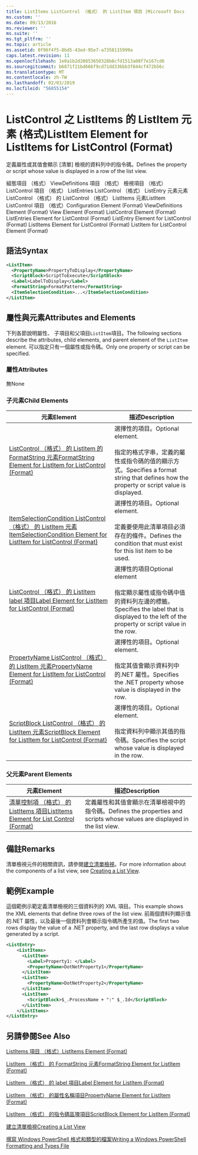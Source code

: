 ```yaml
---
title: ListItems ListControl （格式） 的 ListItem 項目 |Microsoft Docs
ms.custom: ''
ms.date: 09/13/2016
ms.reviewer: ''
ms.suite: ''
ms.tgt_pltfrm: ''
ms.topic: article
ms.assetid: 0f96f4f5-8bd5-43ed-95e7-a7358115999a
caps.latest.revision: 11
ms.openlocfilehash: 1e0a1b2d20853650328b8cfd1513a08f7e167cd6
ms.sourcegitcommit: b6871f21bd666f9cd71dd336bb3f844cf472b56c
ms.translationtype: MT
ms.contentlocale: zh-TW
ms.lasthandoff: 02/03/2019
ms.locfileid: "56855154"
---
```

# <a name="listitem-element-for-listitems-for-listcontrol-format"></a><span data-ttu-id="6ecdb-102">ListControl 之 ListItems 的 ListItem 元素 (格式)</span><span class="sxs-lookup"><span data-stu-id="6ecdb-102">ListItem Element for ListItems for ListControl (Format)</span></span>

<span data-ttu-id="6ecdb-103">定義屬性或其值會顯示 [清單] 檢視的資料列中的指令碼。</span><span class="sxs-lookup"><span data-stu-id="6ecdb-103">Defines the property or script whose value is displayed in a row of the list view.</span></span>

<span data-ttu-id="6ecdb-104">組態項目 （格式） ViewDefinitions 項目 （格式） 檢視項目 （格式） ListControl 項目 （格式） ListEntries ListControl （格式） ListEntry 元素元素 ListControl （格式） 的 ListControl （格式） ListItems 元素ListItem ListControl 項目 （格式）</span><span class="sxs-lookup"><span data-stu-id="6ecdb-104">Configuration Element (Format) ViewDefinitions Element (Format) View Element (Format) ListControl Element (Format) ListEntries Element for ListControl (Format) ListEntry Element for ListControl (Format) ListItems Element for ListControl (Format) ListItem for ListControl Element (Format)</span></span>

## <a name="syntax"></a><span data-ttu-id="6ecdb-105">語法</span><span class="sxs-lookup"><span data-stu-id="6ecdb-105">Syntax</span></span>

```xml
<ListItem>
  <PropertyName>PropertyToDisplay</PropertyName>
  <ScriptBlock>ScriptToExecute</ScriptBlock>
  <Label>LabelToDisplay</Label>
  <FormatString>FormatPattern</FormatString>
  <ItemSelectionCondition>...</ItemSelectionCondition>
</ListItem>
```

## <a name="attributes-and-elements"></a><span data-ttu-id="6ecdb-106">屬性與元素</span><span class="sxs-lookup"><span data-stu-id="6ecdb-106">Attributes and Elements</span></span>

<span data-ttu-id="6ecdb-107">下列各節說明屬性、 子項目和父項目`ListItem`項目。</span><span class="sxs-lookup"><span data-stu-id="6ecdb-107">The following sections describe the attributes, child elements, and parent element of the `ListItem` element.</span></span> <span data-ttu-id="6ecdb-108">可以指定只有一個屬性或指令碼。</span><span class="sxs-lookup"><span data-stu-id="6ecdb-108">Only one property or script can be specified.</span></span>

### <a name="attributes"></a><span data-ttu-id="6ecdb-109">屬性</span><span class="sxs-lookup"><span data-stu-id="6ecdb-109">Attributes</span></span>

<span data-ttu-id="6ecdb-110">無</span><span class="sxs-lookup"><span data-stu-id="6ecdb-110">None</span></span>

### <a name="child-elements"></a><span data-ttu-id="6ecdb-111">子元素</span><span class="sxs-lookup"><span data-stu-id="6ecdb-111">Child Elements</span></span>

|<span data-ttu-id="6ecdb-112">元素</span><span class="sxs-lookup"><span data-stu-id="6ecdb-112">Element</span></span>|<span data-ttu-id="6ecdb-113">描述</span><span class="sxs-lookup"><span data-stu-id="6ecdb-113">Description</span></span>|
|-------------|-----------------|
|[<span data-ttu-id="6ecdb-114">ListControl （格式） 的 ListItem 的 FormatString 元素</span><span class="sxs-lookup"><span data-stu-id="6ecdb-114">FormatString Element for ListItem for ListControl (Format)</span></span>](./formatstring-element-for-listitem-for-listcontrol-format.md)|<span data-ttu-id="6ecdb-115">選擇性的項目。</span><span class="sxs-lookup"><span data-stu-id="6ecdb-115">Optional element.</span></span><br /><br /> <span data-ttu-id="6ecdb-116">指定的格式字串，定義的屬性或指令碼的值的顯示方式。</span><span class="sxs-lookup"><span data-stu-id="6ecdb-116">Specifies a format string that defines how the property or script value is displayed.</span></span>|
|[<span data-ttu-id="6ecdb-117">ItemSelectionCondition ListControl （格式） 的 ListItem 元素</span><span class="sxs-lookup"><span data-stu-id="6ecdb-117">ItemSelectionCondition Element for ListItem for ListControl (Format)</span></span>](./itemselectioncondition-element-for-listitem-for-listcontrol-format.md)|<span data-ttu-id="6ecdb-118">選擇性的項目。</span><span class="sxs-lookup"><span data-stu-id="6ecdb-118">Optional element.</span></span><br /><br /> <span data-ttu-id="6ecdb-119">定義要使用此清單項目必須存在的條件。</span><span class="sxs-lookup"><span data-stu-id="6ecdb-119">Defines the condition that must exist for this list item to be used.</span></span>|
|[<span data-ttu-id="6ecdb-120">ListControl （格式） 的 ListItem label 項目</span><span class="sxs-lookup"><span data-stu-id="6ecdb-120">Label Element for ListItem for ListControl (Format)</span></span>](./label-element-for-listitem-for-listcontrol-format.md)|<span data-ttu-id="6ecdb-121">選擇性的項目</span><span class="sxs-lookup"><span data-stu-id="6ecdb-121">Optional element</span></span><br /><br /> <span data-ttu-id="6ecdb-122">指定顯示屬性或指令碼中值的資料列左邊的標籤。</span><span class="sxs-lookup"><span data-stu-id="6ecdb-122">Specifies the label that is displayed to the left of the property or script value in the row.</span></span>|
|[<span data-ttu-id="6ecdb-123">PropertyName ListControl （格式） 的 ListItem 元素</span><span class="sxs-lookup"><span data-stu-id="6ecdb-123">PropertyName Element for ListItem for ListControl (Format)</span></span>](./propertyname-element-for-listitem-for-listcontrol-format.md)|<span data-ttu-id="6ecdb-124">選擇性的項目。</span><span class="sxs-lookup"><span data-stu-id="6ecdb-124">Optional element.</span></span><br /><br /> <span data-ttu-id="6ecdb-125">指定其值會顯示資料列中的.NET 屬性。</span><span class="sxs-lookup"><span data-stu-id="6ecdb-125">Specifies the .NET property whose value is displayed in the row.</span></span>|
|[<span data-ttu-id="6ecdb-126">ScriptBlock ListControl （格式） 的 ListItem 元素</span><span class="sxs-lookup"><span data-stu-id="6ecdb-126">ScriptBlock Element for ListItem for ListControl (Format)</span></span>](./scriptblock-element-for-listitem-for-listcontrol-format.md)|<span data-ttu-id="6ecdb-127">選擇性的項目。</span><span class="sxs-lookup"><span data-stu-id="6ecdb-127">Optional element.</span></span><br /><br /> <span data-ttu-id="6ecdb-128">指定資料列中顯示其值的指令碼。</span><span class="sxs-lookup"><span data-stu-id="6ecdb-128">Specifies the script whose value is displayed in the row.</span></span>|

### <a name="parent-elements"></a><span data-ttu-id="6ecdb-129">父元素</span><span class="sxs-lookup"><span data-stu-id="6ecdb-129">Parent Elements</span></span>

|<span data-ttu-id="6ecdb-130">元素</span><span class="sxs-lookup"><span data-stu-id="6ecdb-130">Element</span></span>|<span data-ttu-id="6ecdb-131">描述</span><span class="sxs-lookup"><span data-stu-id="6ecdb-131">Description</span></span>|
|-------------|-----------------|
|[<span data-ttu-id="6ecdb-132">清單控制項 （格式） 的 ListItems 項目</span><span class="sxs-lookup"><span data-stu-id="6ecdb-132">ListItems Element for List Control (Format)</span></span>](./listitems-element-for-listentry-for-listcontrol-format.md)|<span data-ttu-id="6ecdb-133">定義屬性和其值會顯示在清單檢視中的指令碼。</span><span class="sxs-lookup"><span data-stu-id="6ecdb-133">Defines the properties and scripts whose values are displayed in the list view.</span></span>|

## <a name="remarks"></a><span data-ttu-id="6ecdb-134">備註</span><span class="sxs-lookup"><span data-stu-id="6ecdb-134">Remarks</span></span>

<span data-ttu-id="6ecdb-135">清單檢視元件的相關資訊，請參閱[建立清單檢視](./creating-a-list-view.md)。</span><span class="sxs-lookup"><span data-stu-id="6ecdb-135">For more information about the components of a list view, see [Creating a List View](./creating-a-list-view.md).</span></span>

## <a name="example"></a><span data-ttu-id="6ecdb-136">範例</span><span class="sxs-lookup"><span data-stu-id="6ecdb-136">Example</span></span>

<span data-ttu-id="6ecdb-137">這個範例示範定義清單檢視的三個資料列的 XML 項目。</span><span class="sxs-lookup"><span data-stu-id="6ecdb-137">This example shows the XML elements that define three rows of the list view.</span></span> <span data-ttu-id="6ecdb-138">前兩個資料列顯示值的.NET 屬性，以及最後一個資料列會顯示指令碼所產生的值。</span><span class="sxs-lookup"><span data-stu-id="6ecdb-138">The first two rows display the value of a .NET property, and the last row displays a value generated by a script.</span></span>

```xml
<ListEntry>
    <ListItems>
      <ListItem>
        <Label>Property1: </Label>
        <PropertyName>DotNetProperty1</PropertyName>
      </ListItem>
      <ListItem>
        <PropertyName>DotNetProperty2</PropertyName>
      </ListItem>
      <ListItem>
        <ScriptBlock>$_.ProcessName + ":" $_.Id</ScriptBlock>
      </ListItem>
    </ListItems>
</ListEntry>

```

## <a name="see-also"></a><span data-ttu-id="6ecdb-139">另請參閱</span><span class="sxs-lookup"><span data-stu-id="6ecdb-139">See Also</span></span>

[<span data-ttu-id="6ecdb-140">ListItems 項目 （格式）</span><span class="sxs-lookup"><span data-stu-id="6ecdb-140">ListItems Element (Format)</span></span>](./listitems-element-for-listentry-for-listcontrol-format.md)

[<span data-ttu-id="6ecdb-141">ListItem （格式） 的 FormatString 元素</span><span class="sxs-lookup"><span data-stu-id="6ecdb-141">FormatString Element for ListItem (Format)</span></span>](./formatstring-element-for-listitem-for-listcontrol-format.md)

[<span data-ttu-id="6ecdb-142">ListItem （格式） 的 label 項目</span><span class="sxs-lookup"><span data-stu-id="6ecdb-142">Label Element for ListItem (Format)</span></span>](./label-element-for-listitem-for-listcontrol-format.md)

[<span data-ttu-id="6ecdb-143">ListItem （格式） 的屬性名稱項目</span><span class="sxs-lookup"><span data-stu-id="6ecdb-143">PropertyName Element for ListItem (Format)</span></span>](./propertyname-element-for-listitem-for-listcontrol-format.md)

[<span data-ttu-id="6ecdb-144">ListItem （格式） 的指令碼區塊項目</span><span class="sxs-lookup"><span data-stu-id="6ecdb-144">ScriptBlock Element for ListItem (Format)</span></span>](./scriptblock-element-for-listitem-for-listcontrol-format.md)

[<span data-ttu-id="6ecdb-145">建立清單檢視</span><span class="sxs-lookup"><span data-stu-id="6ecdb-145">Creating a List View</span></span>](./creating-a-list-view.md)

[<span data-ttu-id="6ecdb-146">撰寫 Windows PowerShell 格式和類型的檔案</span><span class="sxs-lookup"><span data-stu-id="6ecdb-146">Writing a Windows PowerShell Formatting and Types File</span></span>](./writing-a-powershell-formatting-file.md)
